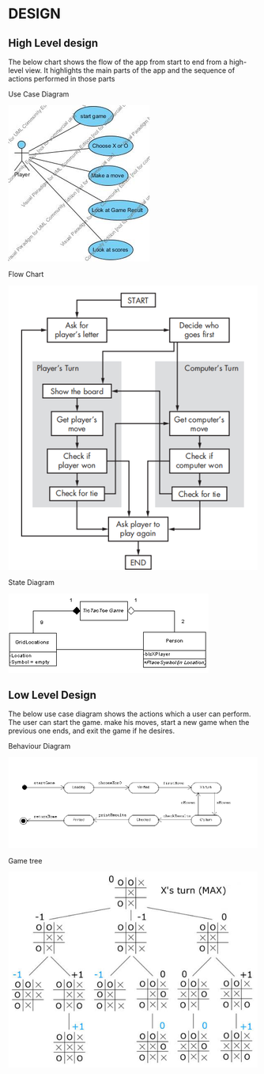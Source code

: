 # DESIGN
## High Level design
The below chart shows the flow of the app from start to end from a high-level view. It highlights the main parts of the app and the sequence of actions performed in those parts

Use Case Diagram

![image](https://github.com/niteshtolani2812/LTTS-Stepin-project/blob/main/design/usecase%20diagram.jpg)

Flow Chart

![image](https://github.com/niteshtolani2812/LTTS-Stepin-project/blob/main/design/Flowchart%20for%20Tic-Tac-Toe.png)


State Diagram

![image](https://github.com/niteshtolani2812/LTTS-Stepin-project/blob/main/design/state%20diagram.gif)

## Low Level Design
The below use case diagram shows the actions which a user can perform. The user can start the game. make his moves, start a new game when the previous one ends, and exit the game if he desires.

Behaviour Diagram

![image](https://github.com/niteshtolani2812/LTTS-Stepin-project/blob/main/design/Behavioral%20Diagram.png)

Game tree

![image](https://github.com/niteshtolani2812/LTTS-Stepin-project/blob/main/design/game%20tree.jpg)
